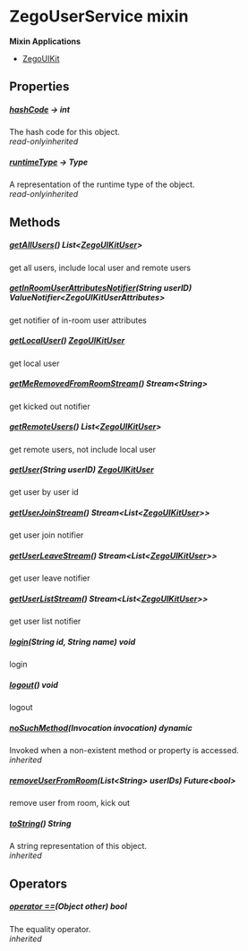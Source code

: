 


# ZegoUserService mixin















**Mixin Applications**

- [ZegoUIKit](../zego_uikit_prebuilt_live_audio_room/ZegoUIKit-class.md)



## Properties

##### [hashCode](../zego_uikit_prebuilt_live_audio_room/ZegoUserService/hashCode.md) &#8594; int



The hash code for this object.  
_<span class="feature">read-only</span><span class="feature">inherited</span>_



##### [runtimeType](../zego_uikit_prebuilt_live_audio_room/ZegoUserService/runtimeType.md) &#8594; Type



A representation of the runtime type of the object.  
_<span class="feature">read-only</span><span class="feature">inherited</span>_





## Methods

##### [getAllUsers](../zego_uikit_prebuilt_live_audio_room/ZegoUserService/getAllUsers.md)() List&lt;[ZegoUIKitUser](../zego_uikit_prebuilt_live_audio_room/ZegoUIKitUser-class.md)>



get all users, include local user and remote users  




##### [getInRoomUserAttributesNotifier](../zego_uikit_prebuilt_live_audio_room/ZegoUserService/getInRoomUserAttributesNotifier.md)(String userID) ValueNotifier&lt;ZegoUIKitUserAttributes>



get notifier of in-room user attributes  




##### [getLocalUser](../zego_uikit_prebuilt_live_audio_room/ZegoUserService/getLocalUser.md)() [ZegoUIKitUser](../zego_uikit_prebuilt_live_audio_room/ZegoUIKitUser-class.md)



get local user  




##### [getMeRemovedFromRoomStream](../zego_uikit_prebuilt_live_audio_room/ZegoUserService/getMeRemovedFromRoomStream.md)() Stream&lt;String>



get kicked out notifier  




##### [getRemoteUsers](../zego_uikit_prebuilt_live_audio_room/ZegoUserService/getRemoteUsers.md)() List&lt;[ZegoUIKitUser](../zego_uikit_prebuilt_live_audio_room/ZegoUIKitUser-class.md)>



get remote users, not include local user  




##### [getUser](../zego_uikit_prebuilt_live_audio_room/ZegoUserService/getUser.md)(String userID) [ZegoUIKitUser](../zego_uikit_prebuilt_live_audio_room/ZegoUIKitUser-class.md)



get user by user id  




##### [getUserJoinStream](../zego_uikit_prebuilt_live_audio_room/ZegoUserService/getUserJoinStream.md)() Stream&lt;List&lt;[ZegoUIKitUser](../zego_uikit_prebuilt_live_audio_room/ZegoUIKitUser-class.md)>>



get user join notifier  




##### [getUserLeaveStream](../zego_uikit_prebuilt_live_audio_room/ZegoUserService/getUserLeaveStream.md)() Stream&lt;List&lt;[ZegoUIKitUser](../zego_uikit_prebuilt_live_audio_room/ZegoUIKitUser-class.md)>>



get user leave notifier  




##### [getUserListStream](../zego_uikit_prebuilt_live_audio_room/ZegoUserService/getUserListStream.md)() Stream&lt;List&lt;[ZegoUIKitUser](../zego_uikit_prebuilt_live_audio_room/ZegoUIKitUser-class.md)>>



get user list notifier  




##### [login](../zego_uikit_prebuilt_live_audio_room/ZegoUserService/login.md)(String id, String name) void



login  




##### [logout](../zego_uikit_prebuilt_live_audio_room/ZegoUserService/logout.md)() void



logout  




##### [noSuchMethod](../zego_uikit_prebuilt_live_audio_room/ZegoUserService/noSuchMethod.md)(Invocation invocation) dynamic



Invoked when a non-existent method or property is accessed.  
_<span class="feature">inherited</span>_



##### [removeUserFromRoom](../zego_uikit_prebuilt_live_audio_room/ZegoUserService/removeUserFromRoom.md)(List&lt;String> userIDs) Future&lt;bool>



remove user from room, kick out  




##### [toString](../zego_uikit_prebuilt_live_audio_room/ZegoUserService/toString.md)() String



A string representation of this object.  
_<span class="feature">inherited</span>_





## Operators

##### [operator ==](../zego_uikit_prebuilt_live_audio_room/ZegoUserService/operator_equals.md)(Object other) bool



The equality operator.  
_<span class="feature">inherited</span>_















